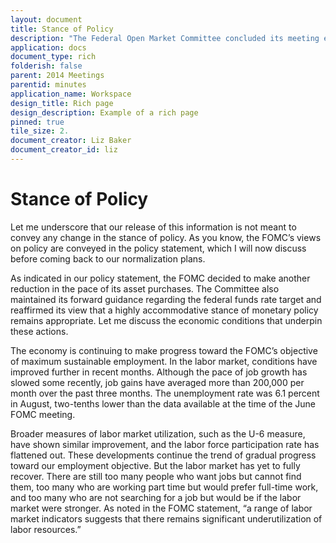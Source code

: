 ```yaml
---
layout: document
title: Stance of Policy
description: "The Federal Open Market Committee concluded its meeting earlier today and, as usual, released its monetary policy statement. The Committee also released a document describing the approach the Committee intends to take when, at some point in the future, it becomes appropriate to begin normalizing the stance of policy."
application: docs
document_type: rich
folderish: false
parent: 2014 Meetings
parentid: minutes
application_name: Workspace
design_title: Rich page
design_description: Example of a rich page
pinned: true
tile_size: 2.
document_creator: Liz Baker
document_creator_id: liz
---
```


# Stance of Policy
Let me underscore that our release of this information is not meant to convey any change in the stance of policy. As you know, the FOMC’s views on policy are conveyed in the policy statement, which I will now discuss before coming back to our normalization plans.

As indicated in our policy statement, the FOMC decided to make another reduction in the pace of its asset purchases. The Committee also maintained its forward guidance regarding the federal funds rate target and reaffirmed its view that a highly accommodative stance of monetary policy remains appropriate. Let me discuss the economic conditions that underpin these actions.

The economy is continuing to make progress toward the FOMC’s objective of maximum sustainable employment. In the labor market, conditions have improved further in recent months. Although the pace of job growth has slowed some recently, job gains have averaged more than 200,000 per month over the past three months. The unemployment rate was
6.1 percent in August, two-tenths lower than the data available at the time of the June FOMC meeting.

Broader measures of labor market utilization, such as the U-6 measure, have shown similar improvement, and the labor force participation rate has flattened out. These developments continue the trend of gradual progress toward our employment objective. But the labor market has yet to fully recover. There are still too many people who want jobs but cannot find them, too many who are working part time but would prefer full-time work, and too many who are not searching for a job but would be if the labor market were stronger. As noted in the FOMC statement, “a range of labor market indicators suggests that there remains significant underutilization of labor resources.”